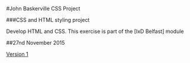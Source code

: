 #John Baskerville CSS Project

###CSS and HTML styling project

Develop HTML and CSS. This exercise is part of the [IxD Belfast] module

##27nd November 2015

<a href="http://paulmcglade.github.io/Baskerville-CSS-Exercise/Baskerville.html">Version 1</a>